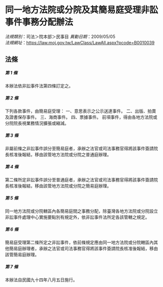 # 同一地方法院或分院及其簡易庭受理非訟事件事務分配辦法

*法規類別*：司法＞院本部＞民事目
*異動日期*：2009/05/05  
*法規網址*：https://law.moj.gov.tw/LawClass/LawAll.aspx?pcode=B0010039



## 法條
##### 第 1 條
本辦法依非訟事件法第四條訂定之。

##### 第 2 條
下列各款事件，由簡易庭受理：
一、意思表示之公示送達事件。
二、出版、拍賣及證書保存事件。
三、海商事件。
四、票據事件。
前項事件，得由各地方法院或分院院長視業務情況擴張或縮減。

##### 第 3 條
非屬前條之非訟事件誤分至簡易庭者，承辦之法官或司法事務官得將該事件簽請院長核准後報結，移由該管地方法院或分院之普通庭辦理。

##### 第 4 條
第二條所定非訟事件誤分至普通庭者，承辦之法官或司法事務官得將該事件簽請院長核准後報結，移由該管地方法院或分院之簡易庭辦理。

##### 第 5 條
同一地方法院或分院轄區內各簡易庭間之事務分配，除臺灣各地方法院或分院設立非訟事件處理中心實施要點別有規定外，依非訟事件法所定各該管轄之規定。

##### 第 6 條
簡易庭受理第二條所定之非訟事件，依前條規定應由同一地方法院或分院轄區內其他簡易庭辦理者，承辦之法官或司法事務官得將該事件簽請院長核准後報結，移由該管簡易庭辦理。

##### 第 7 條
本辦法自民國九十四年八月五日施行。


